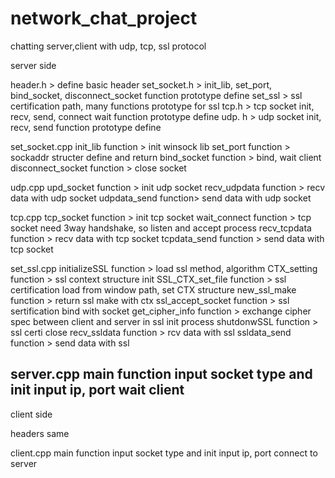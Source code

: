 # network_chat_project
chatting server,client with udp, tcp, ssl protocol

server side

<p>
header.h > define basic header
set_socket.h > init_lib, set_port, bind_socket, disconnect_socket function prototype define
set_ssl > ssl certification path, many functions prototype for ssl
tcp.h > tcp socket init, recv, send, connect wait function prototype define
udp. h > udp socket init, recv, send function prototype define
</p>

set_socket.cpp
init_lib function > init winsock lib
set_port function > sockaddr structer define and return
bind_socket function > bind, wait client
disconnect_socket function > close socket

udp.cpp
upd_socket function > init udp socket
recv_udpdata function > recv data with udp socket
udpdata_send function> send data with udp socket

tcp.cpp
tcp_socket function > init tcp socket
wait_connect function > tcp socket need 3way handshake, so listen and accept process
recv_tcpdata function > recv data with tcp socket
tcpdata_send function > send data with tcp socket

set_ssl.cpp
initializeSSL function > load ssl method, algorithm
CTX_setting function > ssl context structure init
SSL_CTX_set_file function > ssl certification load from window path, set CTX structure
new_ssl_make function > return ssl make with ctx
ssl_accept_socket function > ssl sertification bind with socket
get_cipher_info function > exchange cipher spec between client and server in ssl init process
shutdonwSSL function > ssl certi close
recv_ssldata function > rcv data with ssl
ssldata_send function > send data with ssl

server.cpp
main function
input socket type and init
input ip, port
wait client
-----------
client side

headers same

client.cpp
main function
input socket type and init
input ip, port
connect to server
